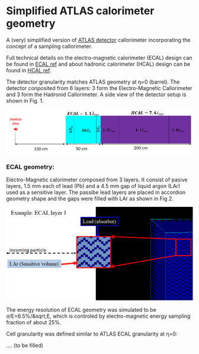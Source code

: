 # Simplified ATLAS calorimeter geometry

A (very) simplified version of [ATLAS detector](https://iopscience.iop.org/article/10.1088/1748-0221/3/08/S08003) callorimeter incorporating the concept of a sampling callorimeter.

Full technical details on the electro-magnetic calorimeter (ECAL) design can be found in [ECAL ref](https://cds.cern.ch/record/331061/files/CERN-LHCC-96-41.pdf)
and  about hadronic calorimeter (HCAL) design can be found in [HCAL ref](https://cds.cern.ch/record/2004868/files/ATL-TILECAL-PROC-2015-002.pdf).

The detector granularity matches ATLAS geometry at &eta;=0 (barrel). The detector conposited from 6 layers:
3 form the Electro-Magnetic Callorimeter and 3 form the Hadronid Callorimeter.
A side view of the detector setup is shown in Fig. 1.

![Fig 1: Scheme of detector layers](images/calorimeter_layers.png)

### ECAL geometry:

Electro-Magnetic calorimeter composed from 3 layers. It consist of pasive layers,
1.5 mm each of lead (Pb) and a 4.5 mm gap of liquid argon (LAr) used as a sensitive layer. The passibe lead layers 
are placed in accordion geometry shape and the gaps were filled with LAr as shown in Fig 2.

![Fig 2: Accordion geometry of ECAL](images/ECAL_L1.png)

The energy resolution of ECAL geometry was simulated to be &sigma;/E=6.5%/&sqrt;E, which is controled by electro-magnetic energy
 sampling fraction of about 25%.
 
Cell granularity was defined similar to ATLAS ECAL granularity at &eta;=0:

.... (to be filled)




